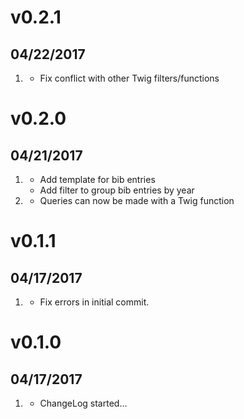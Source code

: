 # v0.2.1
## 04/22/2017

1. [](#bugfix)
	* Fix conflict with other Twig filters/functions

# v0.2.0
## 04/21/2017

1. [](#new)
	* Add template for bib entries
	* Add filter to group bib entries by year
2. [](#improved)
	* Queries can now be made with a Twig function

# v0.1.1
## 04/17/2017

1. [](#bugfix)
	* Fix errors in initial commit.

# v0.1.0
##  04/17/2017

1. [](#new)
    * ChangeLog started...
